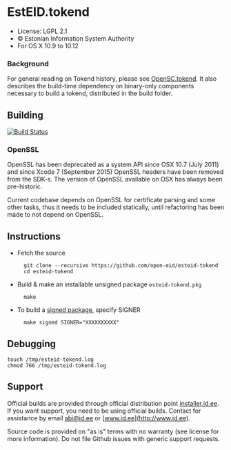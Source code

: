 # EstEID.tokend

 * License: LGPL 2.1
 * &copy; Estonian Information System Authority
 * For OS X 10.9 to 10.12

### Background

For general reading on Tokend history, please see [OpenSC.tokend](https://github.com/OpenSC/OpenSC.tokend#history-of-tokend-support-in-os-x). It also describes the build-time dependency on binary-only components necessary to build a tokend, distributed in the build folder.

## Building
[![Build Status](https://travis-ci.org/open-eid/esteid-tokend.svg?branch=master)](https://travis-ci.org/open-eid/esteid-tokend)


### OpenSSL
OpenSSL has been deprecated as a system API since OSX 10.7 (July 2011) and since Xcode 7 (September 2015) OpenSSL headers have been removed from the SDK-s. The version of OpenSSL available on OSX has always been pre-historic.

Current codebase depends on OpenSSL for certificate parsing and some other tasks, thus it needs to be included statically, until refactoring has been made to not depend on OpenSSL.

## Instructions
- Fetch the source

        git clone --recursive https://github.com/open-eid/esteid-tokend
        cd esteid-tokend

- Build & make an installable unsigned package `esteid-tokend.pkg`

        make

- To build a [signed package](https://developer.apple.com/developer-id/), specify SIGNER

        make signed SIGNER="XXXXXXXXXX"

## Debugging

```
touch /tmp/esteid-tokend.log
chmod 766 /tmp/esteid-tokend.log
```

## Support
Official builds are provided through official distribution point [installer.id.ee](https://installer.id.ee). If you want support, you need to be using official builds. Contact for assistance by email [abi@id.ee](mailto:abi@id.ee) or [www.id.ee](http://www.id.ee).

Source code is provided on "as is" terms with no warranty (see license for more information). Do not file Github issues with generic support requests.
